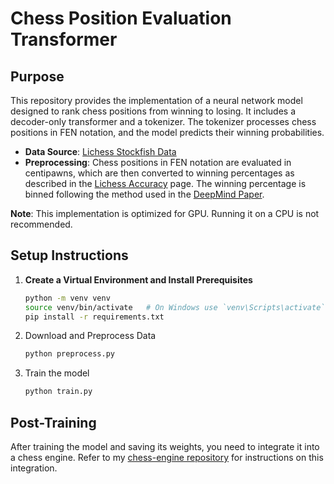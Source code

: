 # Chess Position Evaluation Transformer

## Purpose

This repository provides the implementation of a neural network model designed to rank chess positions from winning to losing. It includes a decoder-only transformer and a tokenizer. The tokenizer processes chess positions in FEN notation, and the model predicts their winning probabilities.

- **Data Source**: [Lichess Stockfish Data](https://huggingface.co/datasets/mauricett/lichess_sf)
- **Preprocessing**: Chess positions in FEN notation are evaluated in centipawns, which are then converted to winning percentages as described in the [Lichess Accuracy](https://lichess.org/page/accuracy) page. The winning percentage is binned following the method used in the [DeepMind Paper](https://arxiv.org/abs/2402.04494).

**Note**: This implementation is optimized for GPU. Running it on a CPU is not recommended.

## Setup Instructions

1. **Create a Virtual Environment and Install Prerequisites**

   ```sh
   python -m venv venv
   source venv/bin/activate   # On Windows use `venv\Scripts\activate`
   pip install -r requirements.txt

2. Download and Preprocess Data
    ```sh
    python preprocess.py

3. Train the model
    ```sh
    python train.py

## Post-Training
After training the model and saving its weights, you need to integrate it into a chess engine. Refer to my [chess-engine repository](https://github.com/andr3wV/ChessEngine) for instructions on this integration.
